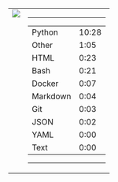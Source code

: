 
<table><tr>
<td valign="top">
  <img src="https://wakatime.com/share/@Aperture/0cd21d5d-ac4f-458d-9c71-d06f479c1297.png" />
</td>

<td valign="top">
  <hr>
  <table>
    <tr><td>Python</td><td>10:28</td></tr><tr><td>Other</td><td>1:05</td></tr><tr><td>HTML</td><td>0:23</td></tr><tr><td>Bash</td><td>0:21</td></tr><tr><td>Docker</td><td>0:07</td></tr><tr><td>Markdown</td><td>0:04</td></tr><tr><td>Git</td><td>0:03</td></tr><tr><td>JSON</td><td>0:02</td></tr><tr><td>YAML</td><td>0:00</td></tr><tr><td>Text</td><td>0:00</td></tr>
  </table>
  <hr>
</td>
</tr></table>


